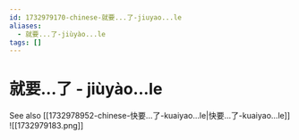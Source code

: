 ```yaml
---
id: 1732979170-chinese-就要...了-jiuyao...le
aliases:
  - 就要...了-jiùyào...le
tags: []
---
```


# 就要...了 - jiùyào...le
See also [[1732978952-chinese-快要...了-kuaiyao...le|快要...了-kuaiyao...le]]
![[1732979183.png]]

